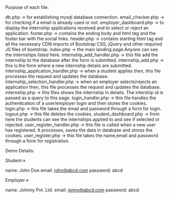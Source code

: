 Purpose of each file:

db.php -> for establishing mysql database connection.
email_checker.php -> for checking if a email is already used or not.
employer_dashboard.php -> to display the internship applications received and to select or reject an application.
footer.php -> contains the ending body and html tag and the footer bar with the social links.
header.php -> contains starting html tag and all the necessary CDN imports of Bootstrap CSS, jQuery and other required JS files of bootstrap.
index.php -> the main landing page.Anyone can see the internships listed here.
internship_add_handler.php -> this file add the internship to the database after the form is submitted.
internship_add.php -> this is the form where a new internship details are submitted.
internship_application_handler.php -> when a student applies then, this file processes the request and updates the database.
internship_selection_handler.php -> when an employer selects/rejects an application then, this file processes the request and updates the database.
internship.php -> this files shows the internship in details. The intership id is passed as a query to this page.
login_handler.php -> this file handles the authentication of a user/employer login and then stores the cookies.
login.php -> this file takes the email and password through a form for login.
logout.php -> this file deletes the cookies.
student_dashboard.php -> from here the students can see the internships applied to and see if selected or rejected.
user_register_handler.php -> this file is called when a new user has registered. It processes, saves the data in database and stores the cookies.
user_register.php -> this file takes the name,email and password through a form for registration.


Demo Details:

Student->

name: John Doe
email: john@abcd.com
password: abcd

Employer->

name: Johnny Pvt. Ltd.
email: jonny@abcd.com
password: abcd